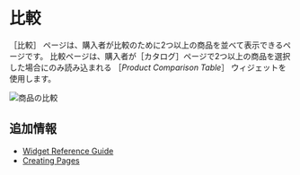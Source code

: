 # 比較

［比較］ ページは、購入者が比較のために2つ以上の商品を並べて表示できるページです。 比較ページは、購入者が［カタログ］ページで2つ以上の商品を選択した場合にのみ読み込まれる ［_Product Comparison Table_］ ウィジェットを使用します。

![商品の比較](./compare/images/01.png)

## 追加情報

* [Widget Reference Guide](../liferay-commerce-widgets/widget-reference.md)
* [Creating Pages](https://help.liferay.com/hc/en-us/articles/360018171291-Creating-Pages)